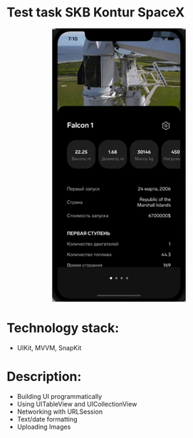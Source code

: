 <h1> Test task SKB Kontur SpaceX </h1>


<div align="center"> 
<img src="./SpaceX Video.gif" width="300" /> 
  </div>
  

  
<h1>Technology stack: </h1>
   
  <ul> 
    <li> UIKit, MVVM, SnapKit </li> 
  </ul> 
     
  
<h1>Description: </h1> 
  

 <ul> 
  <li> Building UI programmatically </li> 
  <li> Using UITableView and UICollectionView </li> 
  <li> Networking with URLSession </li> 
  <li> Text/date formatting </li> 
  <li> Uploading Images </li> 
 </ul> 
    
    
    
    
  
  
  
  
  
